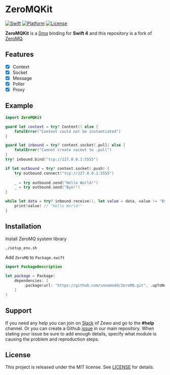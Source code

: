 # ZeroMQKit

[![Swift][swift-badge]][swift-url]
[![Platform][platform-badge]][platform-url]
[![License][mit-badge]][mit-url]

**ZeroMQKit** is a [0mq](http://zeromq.org/) binding for **Swift 4** and this repository is a fork of [ZeroMQ](https://github.com/Zewo/ZeroMQ).

## Features

- [x] Context
- [x] Socket
- [x] Message
- [x] Poller
- [x] Proxy

## Example

```swift
import ZeroMQKit

guard let context = try? Context() else {
    fatalError("Context could not be instantiated")
}

guard let inbound = try? context.socket(.pull) else {
    fatalError("Cannot create socket to .pull")
}
try? inbound.bind("tcp://127.0.0.1:5555")

if let outbound = try? context.socket(.push) {
    try outbound.connect("tcp://127.0.0.1:5555")
    
    _ = try outbound.send("Hello World!")
    _ = try outbound.send("Bye!")
}

while let data = try? inbound.receive(), let value = data, value != "Bye!" {
    print(value) // "Hello World!"
}
```

## Installation

Install ZeroMQ system library

```sh
./setup_env.sh
```

Add `ZeroMQ` to `Package.swift`

```swift
import PackageDescription

let package = Package(
    dependencies: [
        .package(url: "https://github.com/unnamedd/ZeroMQ.git", .upToNextMajor(from: "1.0.0")),
    ]
)
```

## Support

If you need any help you can join on [Slack](http://slack.zewo.io) of Zewo and go to the **#help** channel. Or you can create a Github [issue](https://github.com/Zewo/Zewo/issues/new) in our main repository. When stating your issue be sure to add enough details, specify what module is causing the problem and reproduction steps.

## License

This project is released under the MIT license. See [LICENSE](LICENSE) for details.

[swift-badge]: https://img.shields.io/badge/Swift-4.0-orange.svg?style=flat
[swift-url]: https://swift.org
[platform-badge]: https://img.shields.io/badge/Platforms-OS%20X%20--%20Linux-lightgray.svg?style=flat
[platform-url]: https://swift.org
[mit-badge]: https://img.shields.io/badge/License-MIT-blue.svg?style=flat
[mit-url]: https://tldrlegal.com/license/mit-license

